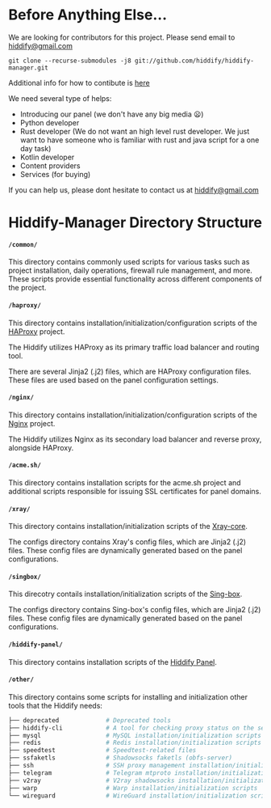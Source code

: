 
# Before Anything Else...
We are looking for contributors for this project. Please send email to hiddify@gmail.com
```
git clone --recurse-submodules -j8 git://github.com/hiddify/hiddify-manager.git

```
Additional info for how to contibute is [here](https://hiddify.com/manager/contribution/How-to-contribute-to-this-project/)

We need several type of helps:
- Introducing our panel (we don't have any big media 😦)
- Python developer
- Rust developer (We do not want an high level rust developer. We just want to have someone who is familiar with rust and java script for a one day task)
- Kotlin developer
- Content providers
- Services (for buying)

If you can help us, please dont hesitate to contact us at hiddify@gmail.com



# Hiddify-Manager Directory Structure
#### ```/common/```
This directory contains commonly used scripts for various tasks such as project installation, daily operations, firewall rule management, and more. These scripts provide essential functionality across different components of the project.

#### ```/haproxy/```
This directory contains installation/initialization/configuration scripts of the [HAProxy](https://www.haproxy.org/) project.

The Hiddify utilizes HAProxy as its primary traffic load balancer and routing tool.

There are several Jinja2 (.j2) files, which are HAProxy configuration files. These files are used based on the panel configuration settings.

#### ```/nginx/```
This directory contains installation/initialization/configuration scripts of the [Nginx](https://nginx.org/en/) project.

The Hiddify utilizes Nginx as its secondary load balancer and reverse proxy, alongside HAProxy.

#### ```/acme.sh/```
This directory contains installation scripts for the acme.sh project and additional scripts responsible for issuing SSL certificates for panel domains.

#### ```/xray/```
This directory contains installation/initialization scripts of the [Xray-core](https://github.com/XTLS/Xray-core).

The configs directory contains Xray's config files, which are Jinja2 (.j2) files. These config files are dynamically generated based on the panel configurations.

#### ```/singbox/```
This direcotry contails installation/initialization scripts of the [Sing-box](https://github.com/SagerNet/sing-box).

The configs directory contains Sing-box's config files, which are Jinja2 (.j2) files. These config files are dynamically generated based on the panel configurations.

#### ```/hiddify-panel/```
This directory contains installation scripts of the [Hiddify Panel](https://github.com/hiddify/HiddifyPanel).

#### ```/other/```
This directory contains some scripts for installing and initialization other tools that the Hiddify needs:
```bash
├── deprecated             # Deprecated tools
├── hiddify-cli            # A tool for checking proxy status on the server itself
├── mysql                  # MySQL installation/initialization scripts (Project database)
├── redis                  # Redis installation/initialization scripts (Project cache database)
├── speedtest              # Speedtest-related files
├── ssfaketls              # Shadowsocks faketls (obfs-server)
├── ssh                    # SSH proxy management installation/initialization scripts (ssh-liberty)
├── telegram               # Telegram mtproto installation/initialization scripts
├── v2ray                  # V2ray shadowsocks installation/initialization scripts (deprecated)
├── warp                   # Warp installation/initialization scripts
└── wireguard              # WireGuard installation/initialization scripts
```
